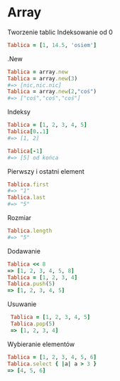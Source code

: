 # **Array**
Tworzenie tablic
Indeksowanie od 0
```ruby 
Tablica = [1, 14.5, 'osiem'] 
```
.New
```ruby
Tablica = array.new 
Tablica = array.new(3)
#=> [nic,nic.nic]
Tablica = array.new(2,"coś")
#=> ["coś","coś","coś"]
```
Indeksy
```ruby
Tablica = [1, 2, 3, 4, 5]
Tablica[0..1]
#=> [1, 2]

Tablica[-1]
#=> [5] od końca
```
Pierwszy i ostatni element
```ruby
Tablica.first
#=> "1"
Tablica.last
#=> "5"
```
Rozmiar
```ruby
Tablica.length 
#=> "5"
```
Dodawanie
```ruby
Tablica << 8
=> [1, 2, 3, 4, 5, 8]
Tablica = [1, 2, 3, 4]
Tablica.push(5)
=> [1, 2, 3, 4, 5]
```
Usuwanie
```ruby
 Tablica = [1, 2, 3, 4, 5]
 Tablica.pop(5)
 => [1, 2, 3, 4]
```
Wybieranie elementów
```ruby
Tablica = [1, 2, 3, 4, 5, 6]
Tablica.select { |a| a > 3 }
=> [4, 5, 6]
```


